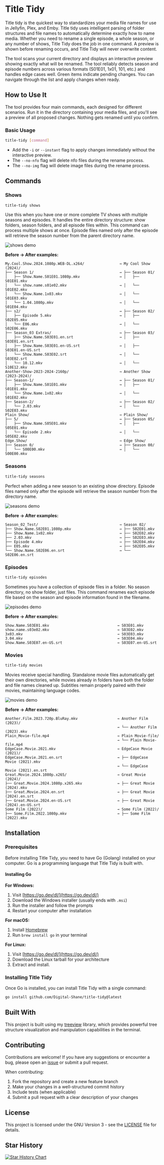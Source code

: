 # Title Tidy

Title tidy is the quickest way to standardizes your media file names for use in Jellyfin, Plex, and Emby. Title tidy uses
intelligent parsing of folder structures and file names to automatically determine exactly how to name media. Whether you
need to rename a single episode, a whole season, or any number of shows, Title Tidy does the job in one command. A preview
is shown before renaming occurs, and Title Tidy will never overwrite content. 

The tool scans your current directory and displays an interactive preview showing exactly what will be renamed. The tool
reliably detects season and episode numbers across various formats (S01E01, 1x01, 101, etc.) and handles edge cases well.
Green items indicate pending changes. You can navigate through the list and apply changes when ready.

## How to Use It

The tool provides four main commands, each designed for different scenarios. Run it in the directory containing your
media files, and you'll see a preview of all proposed changes. Nothing gets renamed until you confirm.

### Basic Usage

```bash
title-tidy [command]
```

* Add the `-i` or `--instant` flag to apply changes immediately without the interactive preview.
* The `--no-nfo` flag will delete nfo files during the rename process.
* The `--no-img` flag will delete image files during the rename process.

## Commands

### Shows

```bash
title-tidy shows
```

Use this when you have one or more complete TV shows with multiple seasons and episodes. It handles
the entire directory structure: show folders, season folders, and all episode files within. This
command can process multiple shows at once. Episode files named only after the episode
will retrieve the season number from the parent directory name. 

![shows demo](https://vhs.charm.sh/vhs-5KIKITpGcbCmfDzfZrACo4.gif)

**Before → After examples:**
```
My.Cool.Show.2024.1080p.WEB-DL.x264/                → My Cool Show (2024)/
├── Season 1/                                       → ├── Season 01/
│   ├── Show.Name.S01E01.1080p.mkv                  → │   ├── S01E01.mkv
│   └── show.name.s01e02.mkv                        → │   └── S01E02.mkv
│   └── Show.Name.1x03.mkv                          → │   └── S01E03.mkv
│   └── 1.04.1080p.mkv                              → │   └── S01E04.mkv
├── s2/                                             → ├── Season 02/
│   ├── Episode 5.mkv                               → │   ├── S02E05.mkv
│   └── E06.mkv                                     → │   └── S02E06.mkv
├── Season_03 Extras/                               → ├── Season 03/
│   ├── Show.Name.S03E01.en.srt                     → │   ├── S03E01.en.srt
│   ├── Show.Name.S03E01.en-US.srt                  → │   ├── S03E01.en-US.srt
│   └── Show.Name.S03E02.srt                        → │   └── S03E02.srt
│   └── 10.12.mkv                                   → │   └── S10E12.mkv
Another-Show-2023-2024-2160p/                       → Another Show (2023-2024)/
├── Season-1/                                       → ├── Season 01/
│   ├── Show.Name.S01E01.mkv                        → │   ├── S01E01.mkv
│   └── Show.Name.1x02.mkv                          → │   └── S01E02.mkv
├── Season-2/                                       → ├── Season 02/
│   └── 2.03.mkv                                    → │   └── S02E03.mkv
Plain Show/                                         → Plain Show/
├── 5/                                              → ├── Season 05/
│   ├── Show.Name.S05E01.mkv                        → │   ├── S05E01.mkv
│   └── Episode 2.mkv                               → │   └── S05E02.mkv
Edge.Show/                                          → Edge Show/
├── Season 0/                                       → ├── Season 00/
│   └── S00E00.mkv                                  → │   └── S00E00.mkv
```

### Seasons

```bash
title-tidy seasons
```

Perfect when adding a new season to an existing show directory. Episode files named only after the episode
will retrieve the season number from the directory name. 

![seasons demo](https://vhs.charm.sh/vhs-2n8HxdATpEVDGOu9OSi8P4.gif)

**Before → After examples:**
```
Season_02_Test/                                     → Season 02/
├── Show.Name.S02E01.1080p.mkv                      → ├── S02E01.mkv
├── Show.Name.1x02.mkv                              → ├── S02E02.mkv
├── 2.03.mkv                                        → ├── S02E03.mkv
├── Episode 4.mkv                                   → ├── S02E04.mkv
├── E05.mkv                                         → ├── S02E05.mkv
└── Show.Name.S02E06.en.srt                         → └── S02E06.en.srt
```

### Episodes

```bash
title-tidy episodes
```

Sometimes you have a collection of episode files in a folder. No season directory, no show folder, just files.
This command renames each episode file based on the season and episode information found in the filename.

![episodes demo](https://vhs.charm.sh/vhs-6bb7qr1mB6gpDDan3HAzO.gif)

**Before → After examples:**
```
Show.Name.S03E01.mkv                               → S03E01.mkv
show.name.s03e02.mkv                               → S03E02.mkv
3x03.mkv                                           → S03E03.mkv
3.04.mkv                                           → S03E04.mkv
Show.Name.S03E07.en-US.srt                         → S03E07.en-US.srt
```

### Movies

```bash
title-tidy movies
```

Movies receive special handling. Standalone movie files automatically get their own directories, while movies already in
folders have both the folder and file names cleaned up. Subtitles remain properly paired with their movies, maintaining
language codes.

![movies demo](https://vhs.charm.sh/vhs-5USdlv7mAxvQ2tybsXE7Ja.gif)

**Before → After examples:**
```
Another.Film.2023.720p.BluRay.mkv                  → Another Film (2023)/
                                                   → └── Another Film (2023).mkv
Plain_Movie-file.mp4                               → Plain Movie-file/
                                                   → └── Plain Movie-file.mp4
EdgeCase.Movie.2021.mkv                            → EdgeCase Movie (2021)/
EdgeCase.Movie.2021.en.srt                         → ├── EdgeCase Movie (2021).mkv
                                                   → └── EdgeCase Movie (2021).en.srt
Great.Movie.2024.1080p.x265/                       → Great Movie (2024)/
├── Great.Movie.2024.1080p.x265.mkv                → ├── Great Movie (2024).mkv
├── Great.Movie.2024.en.srt                        → ├── Great Movie (2024).en.srt
├── Great.Movie.2024.en-US.srt                     → ├── Great Movie (2024).en-US.srt
Some Film (2022)/                                  → Some Film (2022)/
├── Some.Film.2022.1080p.mkv                       → ├── Some Film (2022).mkv
```

## Installation

### Prerequisites

Before installing Title Tidy, you need to have Go (Golang) installed on your computer.
Go is a programming language that Title Tidy is built with.

#### Installing Go

**For Windows:**
1. Visit [https://go.dev/dl/](https://go.dev/dl/)
2. Download the Windows installer (usually ends with `.msi`)
3. Run the installer and follow the prompts
4. Restart your computer after installation

**For macOS:**
1. Install [Homebrew](https://brew.sh/)
2. Run `brew install go` in your terminal

**For Linux:**
1. Visit [https://go.dev/dl/](https://go.dev/dl/)
2. Download the Linux tarball for your architecture
3. Extract and install.

### Installing Title Tidy

Once Go is installed, you can install Title Tidy with a single command:

```bash
go install github.com/Digital-Shane/title-tidy@latest
```

## Built With

This project is built using my [treeview](https://github.com/Digital-Shane/treeview) library, which provides
powerful tree structure visualization and manipulation capabilities in the terminal.

## Contributing

Contributions are welcome! If you have any suggestions or encounter a bug, please open an
[issue](https://github.com/Digital-Shane/title-tidy/issues) or submit a pull request.

When contributing:

1. Fork the repository and create a new feature branch
2. Make your changes in a well-structured commit history
3. Include tests (when applicable)
4. Submit a pull request with a clear description of your changes

## License

This project is licensed under the GNU Version 3 - see the [LICENSE](./LICENSE) file for details.

## Star History

[![Star History Chart](https://api.star-history.com/svg?repos=Digital-Shane/title-tidy&type=Date)](https://www.star-history.com/#Digital-Shane/title-tidy&Date)
